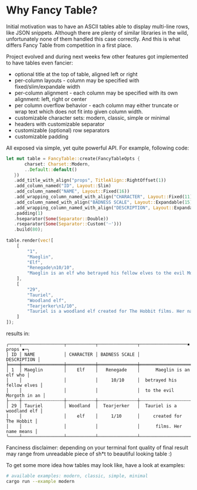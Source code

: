 # Why Fancy Table?
Initial motivation was to have an ASCII tables able to display multi-line rows, like JSON snippets. Although there are plenty of similar libraries in the wild, unfortunately none of them handled this case correctly. And this is what differs Fancy Table from competition in a first place.

Project evolved and during next weeks few other features got implemented to have tables even fancier:

- optional title at the top of table, aligned left or right
- per-column layouts - column may be specified with fixed/slim/expandale width
- per-column alignment - each column may be specified with its own alignment: left, right or center
- per column overflow behavior - each column may either truncate or wrap text which does not fit into given column width.
- customizable character sets: modern, classic, simple or minimal
- headers with customizable separator
- customizable (optional) row separators
- customizable padding

All exposed via simple, yet quite powerful API. For example, following code:

```rust
let mut table = FancyTable::create(FancyTableOpts {
       charset: Charset::Modern,
       ..Default::default()
   })
   .add_title_with_align("props", TitleAlign::RightOffset(1))
   .add_column_named("ID", Layout::Slim)
   .add_column_named("NAME", Layout::Fixed(16))
   .add_wrapping_column_named_with_align("CHARACTER", Layout::Fixed(11), Align::Center)
   .add_column_named_with_align("BADNESS SCALE", Layout::Expandable(15), Align::Center)
   .add_wrapping_column_named_with_align("DESCRIPTION", Layout::Expandable(150), Align::Right)
   .padding(1)
   .hseparator(Some(Separator::Double))
   .rseparator(Some(Separator::Custom('┄')))
   .build(80);
    
table.render(vec![
    [
        "1",
        "Maeglin",
        "Elf",
        "Renegade\n10/10",
        "Maeglin is an elf who betrayed his fellow elves to the evil Morgoth in an age before The Lord of the Rings.",
    ],
    [
        "29",
        "Tauriel",
        "Woodland elf",
        "Tearjerker\n1/10",
        "Tauriel is a woodland elf created for The Hobbit films. Her name means \"daughter of the forest\" in Sindarin.",
    ]
]);
```

results in:

```
╭────┬────────────────┬───────────┬───────────────┬──────────────────▪ props ▪─╮
│ ID │ NAME           │ CHARACTER │ BADNESS SCALE │                DESCRIPTION │
╞════╪════════════════╪═══════════╪═══════════════╪════════════════════════════╡
│ 1  │ Maeglin        │    Elf    │   Renegade    │      Maeglin is an elf who │
│    │                │           │     10/10     │  betrayed his fellow elves │
│    │                │           │               │  to the evil Morgoth in an │
├┄┄┄┄┼┄┄┄┄┄┄┄┄┄┄┄┄┄┄┄┄┼┄┄┄┄┄┄┄┄┄┄┄┼┄┄┄┄┄┄┄┄┄┄┄┄┄┄┄┼┄┄┄┄┄┄┄┄┄┄┄┄┄┄┄┄┄┄┄┄┄┄┄┄┄┄┄┄┤
│ 29 │ Tauriel        │ Woodland  │  Tearjerker   │  Tauriel is a woodland elf │
│    │                │    elf    │     1/10      │     created for The Hobbit │
│    │                │           │               │      films. Her name means │
╰────┴────────────────┴───────────┴───────────────┴────────────────────────────╯
```

Fanciness disclaimer: depending on your terminal font quality of final result may range from unreadable piece of sh*t to beautiful looking table :)

To get some more idea how tables may look like, have a look at examples:

```sh
# available examples: modern, classic, simple, minimal
cargo run --example modern
```
